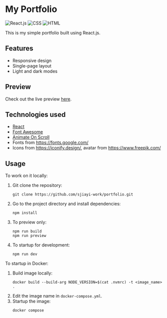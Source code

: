 # My Portfolio
![React.js](https://img.shields.io/badge/react.js-blue)
![CSS](https://img.shields.io/badge/css-green)
![HTML](https://img.shields.io/badge/html-yellow)

This is my simple portfolio built using React.js.

## Features
- Responsive design
- Single-page layout
- Light and dark modes

## Preview
Check out the live preview [here](https://sjiayi-portfolio.vercel.app/).

## Technologies used
- [React](https://react.dev/)
- [Font Awesome](https://fontawesome.com/)
- [Animate On Scroll](https://michalsnik.github.io/aos/)
- Fonts from https://fonts.google.com/
- Icons from https://iconify.design/, avatar from https://www.freepik.com/

## Usage
To work on it locally:
1. Git clone the repository:
    ```
    git clone https://github.com/sjiayi-work/portfolio.git
    ```
2. Go to the project directory and install dependencies:
    ```
    npm install
    ```
3. To preview only:
    ```
    npm run build
    npm run preview
    ```
4. To startup for development:
    ```
    npm run dev
    ```
    
To startup in Docker:
1. Build image locally:
    ```
    docker build --build-arg NODE_VERSION=$(cat .nvmrc) -t <image_name> .
    ```
2. Edit the image name in `docker-compose.yml`.
3. Startup the image:
    ```
    docker compose
    ```
